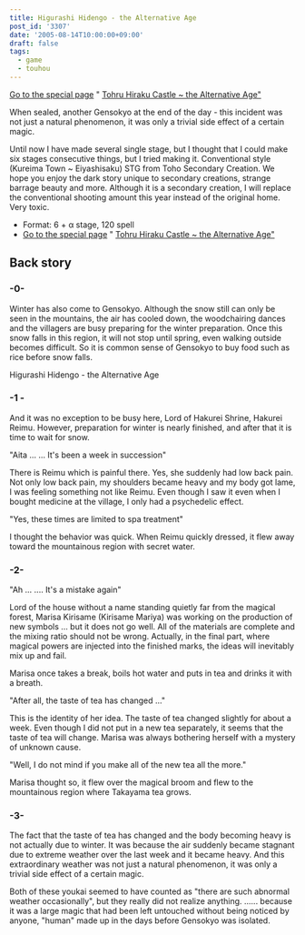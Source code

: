 ```yaml
---
title: Higurashi Hidengo - the Alternative Age
post_id: '3307'
date: '2005-08-14T10:00:00+09:00'
draft: false
tags:
  - game
  - touhou
---
```


[Go to the special page](https://danmaq.com/!/thA/) " [Tohru Hiraku Castle ~ the Alternative Age"](https://danmaq.com/!/thA/)

When sealed, another Gensokyo at the end of the day - this incident was not just a natural phenomenon, it was only a trivial side effect of a certain magic.

Until now I have made several single stage, but I thought that I could make six stages consecutive things, but I tried making it. Conventional style (Kureima Town ~ Eiyashisaku) STG from Toho Secondary Creation. We hope you enjoy the dark story unique to secondary creations, strange barrage beauty and more. Although it is a secondary creation, I will replace the conventional shooting amount this year instead of the original home. Very toxic.

*   Format: 6 + α stage, 120 spell
*   [Go to the special page](https://danmaq.com/!/thA/) " [Tohru Hiraku Castle ~ the Alternative Age"](https://danmaq.com/!/thA/)

## Back story

### -0-

Winter has also come to Gensokyo. Although the snow still can only be seen in the mountains, the air has cooled down, the woodchairing dances and the villagers are busy preparing for the winter preparation. Once this snow falls in this region, it will not stop until spring, even walking outside becomes difficult. So it is common sense of Gensokyo to buy food such as rice before snow falls.

Higurashi Hidengo - the Alternative Age

### -1 -

And it was no exception to be busy here, Lord of Hakurei Shrine, Hakurei Reimu. However, preparation for winter is nearly finished, and after that it is time to wait for snow.

"Aita ... ... It's been a week in succession"

There is Reimu which is painful there. Yes, she suddenly had low back pain. Not only low back pain, my shoulders became heavy and my body got lame, I was feeling something not like Reimu. Even though I saw it even when I bought medicine at the village, I only had a psychedelic effect.

"Yes, these times are limited to spa treatment"

I thought the behavior was quick. When Reimu quickly dressed, it flew away toward the mountainous region with secret water.

### -2-

"Ah ... .... It's a mistake again"

Lord of the house without a name standing quietly far from the magical forest, Marisa Kirisame (Kirisame Mariya) was working on the production of new symbols ... but it does not go well. All of the materials are complete and the mixing ratio should not be wrong. Actually, in the final part, where magical powers are injected into the finished marks, the ideas will inevitably mix up and fail.

Marisa once takes a break, boils hot water and puts in tea and drinks it with a breath.

"After all, the taste of tea has changed ..."

This is the identity of her idea. The taste of tea changed slightly for about a week. Even though I did not put in a new tea separately, it seems that the taste of tea will change. Marisa was always bothering herself with a mystery of unknown cause.

"Well, I do not mind if you make all of the new tea all the more."

Marisa thought so, it flew over the magical broom and flew to the mountainous region where Takayama tea grows.

### -3-

The fact that the taste of tea has changed and the body becoming heavy is not actually due to winter. It was because the air suddenly became stagnant due to extreme weather over the last week and it became heavy. And this extraordinary weather was not just a natural phenomenon, it was only a trivial side effect of a certain magic.

Both of these youkai seemed to have counted as "there are such abnormal weather occasionally", but they really did not realize anything. ...... because it was a large magic that had been left untouched without being noticed by anyone, "human" made up in the days before Gensokyo was isolated.